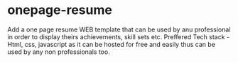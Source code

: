 # onepage-resume

Add a one page resume WEB template that can be used by anu professional in order to display theirs achievements, skill sets etc.
 Preffered Tech stack
-Html, css, javascript as it can be hosted for free and easily thus can be used by any non professionals too. 
